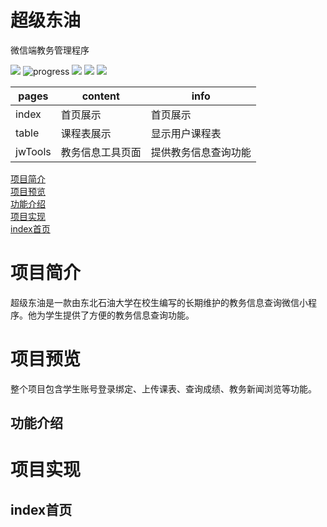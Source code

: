超级东油
=============================
微信端教务管理程序

![](https://img.shields.io/npm/l/vue.svg)
![progress](http://progressed.io/bar/50?title=progress)
![](https://img.shields.io/static/v1.svg?label=微信开发者工具&message=v1.02&color=brightgreen)
![](https://img.shields.io/static/v1.svg?label=coverage&message=100%&color=brightgreen)
![](https://img.shields.io/static/v1.svg?label=license&message=MIT&color=blue)  

|pages|content|info|
|----|-------|---|
|index|首页展示|首页展示|
|table|课程表展示|显示用户课程表|
|jwTools|教务信息工具页面|提供教务信息查询功能|

[项目简介](#项目简介)  
[项目预览](#项目预览)  
      [功能介绍](#功能介绍)  
[项目实现](#项目实现)  
      [index首页](#index首页)  
# 项目简介
超级东油是一款由东北石油大学在校生编写的长期维护的教务信息查询微信小程序。他为学生提供了方便的教务信息查询功能。
# 项目预览
整个项目包含学生账号登录绑定、上传课表、查询成绩、教务新闻浏览等功能。
## 功能介绍
# 项目实现
## index首页
## 

